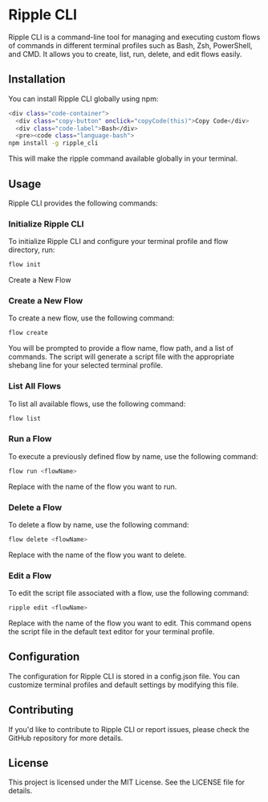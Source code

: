 # Ripple CLI
Ripple CLI is a command-line tool for managing and executing custom flows of commands in different terminal profiles such as Bash, Zsh, PowerShell, and CMD. It allows you to create, list, run, delete, and edit flows easily.

## Installation
You can install Ripple CLI globally using npm:

```bash
<div class="code-container">
  <div class="copy-button" onclick="copyCode(this)">Copy Code</div>
  <div class="code-label">Bash</div>
  <pre><code class="language-bash">
npm install -g ripple_cli
```
This will make the ripple command available globally in your terminal.

## Usage
Ripple CLI provides the following commands:

### Initialize Ripple CLI
To initialize Ripple CLI and configure your terminal profile and flow directory, run:

```bash
flow init
```
Create a New Flow

###  Create a New Flow
To create a new flow, use the following command:

```bash
flow create
```
You will be prompted to provide a flow name, flow path, and a list of commands. The script will generate a script file with the appropriate shebang line for your selected terminal profile.

### List All Flows
To list all available flows, use the following command:

```bash
flow list
```

### Run a Flow
To execute a previously defined flow by name, use the following command:

```bash
flow run <flowName>
```

Replace <flowName> with the name of the flow you want to run.

### Delete a Flow
To delete a flow by name, use the following command:

```bash
flow delete <flowName>
```

Replace <flowName> with the name of the flow you want to delete.

### Edit a Flow
To edit the script file associated with a flow, use the following command:

```bash
ripple edit <flowName>
```

Replace <flowName> with the name of the flow you want to edit. This command opens the script file in the default text editor for your terminal profile.

## Configuration
The configuration for Ripple CLI is stored in a config.json file. You can customize terminal profiles and default settings by modifying this file.

## Contributing
If you'd like to contribute to Ripple CLI or report issues, please check the GitHub repository for more details.

## License
This project is licensed under the MIT License. See the LICENSE file for details.

